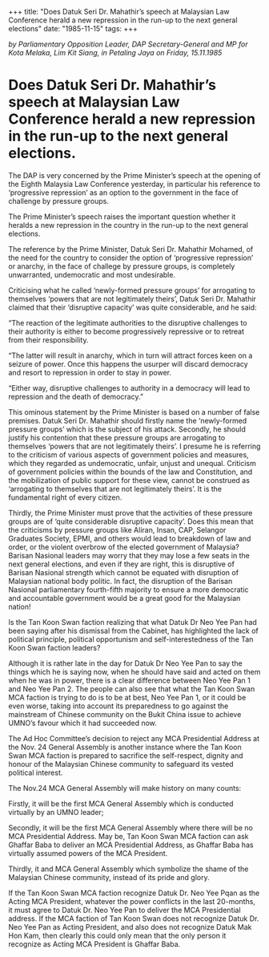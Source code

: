 +++ 
title: "Does Datuk Seri Dr. Mahathir’s speech at Malaysian Law Conference herald a new repression in the run-up to the next general elections"
date: "1985-11-15"
tags:
+++

_by Parliamentary Opposition Leader, DAP Secretary-General and MP for Kota Melaka, Lim Kit Siang, in Petaling Jaya on Friday, 15.11.1985_

# Does Datuk Seri Dr. Mahathir’s speech at Malaysian Law Conference herald a new repression in the run-up to the next general elections.

The DAP is very concerned by the Prime Minister’s speech at the opening of the Eighth Malaysia Law Conference yesterday, in particular his reference to ‘progressive repression’ as an option to the government in the face of challenge by pressure groups.</u>

The Prime Minister’s speech raises the important question whether it heralds a new repression in the country in the run-up to the next general elections.

The reference by the Prime Minister, Datuk Seri Dr. Mahathir Mohamed, of the need for the country to consider the option of ‘progressive repression’ or anarchy, in the face of challege by pressure groups, is completely unwarranted, undemocratic and most undesirable.

Criticising what he called ‘newly-formed pressure groups’ for arrogating to themselves ‘powers that are not legitimately theirs’, Datuk Seri Dr. Mahathir claimed that their ‘disruptive capacity’ was quite considerable, and he said:

“The reaction of the legitimate authorities to the disruptive challenges to their authority is either to become progressively repressive or to retreat from their responsibility.

“The latter will result in anarchy, which in turn will attract forces keen on a seizure of power. Once this happens the usurper will discard democracy and resort to repression in order to stay in power.

“Either way, disruptive challenges to authority in a democracy will lead to repression and the death of democracy.”
 
This ominous statement by the Prime Minister is based on a number of false premises. Datuk Seri Dr. Mahathir should firstly name the ‘newly-formed pressure groups’ which is the subject of his attack. Secondly, he should justify his contention that these pressure groups are arrogating to themselves ‘powers that are not legitimately theirs’. I presume he is referring to the criticism of various aspects of government policies and measures, which they regarded as undemocratic, unfair, unjust and unequal. Criticism of government policies within the bounds of the law and Constitution, and the mobilization of public support for these view, cannot be construed as ‘arrogating to themselves that are not legitimately theirs’. It is the fundamental right of every citizen.

Thirdly, the Prime Minister must prove that the activities of these pressure groups are of ‘quite considerable disruptive capacity’. Does this mean that the criticisms by pressure groups like Aliran, Insan, CAP, Selangor Graduates Society, EPMI, and others would lead to breakdown of law and order, or the violent overbrow of the elected government of Malaysia? Barisan Nasional leaders may worry that they may lose a few seats in the next general elections, and even if they are right, this is disruptive of Barisan Nasional strength which cannot be equated with disruption of Malaysian national body politic. In fact, the disruption of the Barisan Nasional parliamentary fourth-fifth majority to ensure a more democratic and accountable government would be a great good for the Malaysian nation!

Is the Tan Koon Swan faction realizing that what Datuk Dr Neo Yee Pan had been saying after his dismissal from the Cabinet, has highlighted the lack of political principle, political opportunism and self-interestedness of the Tan Koon Swan faction leaders?

Although it is rather late in the day for Datuk Dr Neo Yee Pan to say the things which he is saying now, when he should have said and acted on them when he was in power, there is a clear difference between Neo Yee Pan 1 and Neo Yee Pan 2.
The people can also see that what the Tan Koon Swan MCA faction is trying to do is to be at best, Neo Yee Pan 1, or it could be even worse, taking into account its preparedness to go against the mainstream of Chinese community on the Bukit China issue to achieve UMNO’s favour which it had succeeded now.

The Ad Hoc Committee’s decision to reject any MCA Presidential Address at the Nov. 24 General Assembly is another instance where the Tan Koon Swan MCA faction is prepared to sacrifice the self-respect, dignity and honour of the Malaysian Chinese community to safeguard its vested political interest.

The Nov.24 MCA General Assembly will make history on many counts:

Firstly, it will be the first MCA General Assembly which is conducted virtually by an UMNO leader;

Secondly, it will be the first MCA General Assembly where there will be no MCA Presidential Address. May be, Tan Koon Swan MCA faction can ask Ghaffar Baba to deliver an MCA Presidential Address, as Ghaffar Baba has virtually assumed powers of the MCA President.

Thirdly, it and MCA General Assembly which symbolize the shame of the Malaysian Chinese community, instead of its pride and glory.

If the Tan Koon Swan MCA faction recognize Datuk Dr. Neo Yee Pqan as the Acting MCA President, whatever the power conflicts in the last 20-months, it must agree to Datuk Dr. Neo Yee Pan to deliver the MCA Presidential address. If the MCA faction of Tan Koon Swan does not recognize Datuk Dr. Neo Yee Pan as Acting President, and also does not recognize Datuk Mak Hon Kam, then clearly this could only mean that the only person it recognize as Acting MCA President is Ghaffar Baba.
 
